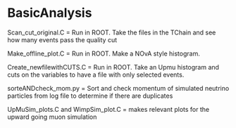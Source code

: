 # BasicAnalysis

Scan_cut_original.C = Run in ROOT. Take the files in the TChain and see how many events pass the quality cut

Make_offline_plot.C = Run in ROOT. Make a NOvA style histogram. 

Create_newfilewithCUTS.C = Run in ROOT. Take an Upmu histogram and cuts on the variables to have a file with only selected events.

sorteANDcheck_mom.py = Sort and check momentum of simulated neutrino particles from log file to determine if there are duplicates


UpMuSim_plots.C and WimpSim_plot.C = makes relevant plots for the upward going muon simulation
